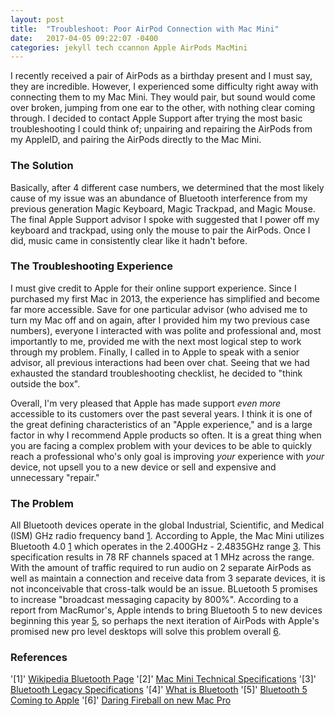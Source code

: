 ```yaml
---
layout: post
title:  "Troubleshoot: Poor AirPod Connection with Mac Mini"
date:   2017-04-05 09:22:07 -0400
categories: jekyll tech ccannon Apple AirPods MacMini
---
```

I recently received a pair of AirPods as a birthday present and I must say, they are incredible. However, I experienced some difficulty right away with connecting them to my Mac Mini. They would pair, but sound would come over broken, jumping from one ear to the other, with nothing clear coming through. I decided to contact Apple Support after trying the most basic troubleshooting I could think of; unpairing and repairing the AirPods from my AppleID, and pairing the AirPods directly to the Mac Mini.

### The Solution
Basically, after 4 different case numbers, we determined that the most likely cause of my issue was an abundance of Bluetooth interference from my previous generation Magic Keyboard, Magic Trackpad, and Magic Mouse. The final Apple Support advisor I spoke with suggested that I power off my keyboard and trackpad, using only the mouse to pair the AirPods. Once I did, music came in consistently clear like it hadn't before.

### The Troubleshooting Experience
I must give credit to Apple for their online support experience. Since I purchased my first Mac in 2013, the experience has simplified and become far more accessible. Save for one particular advisor (who advised me to turn my Mac off and on again, after I provided him my two previous case numbers), everyone I interacted with was polite and professional and, most importantly to me, provided me with the next most logical step to work through my problem. Finally, I called in to Apple to speak with a senior advisor, all previous interactions had been over chat. Seeing that we had exhausted the standard troubleshooting checklist, he decided to "think outside the box".

Overall, I'm very pleased that Apple has made support _even more_ accessible to its customers over the past several years. I think it is one of the great defining characteristics of an "Apple experience," and is a large factor in why I recommend Apple products so often. It is a great thing when you are facing a complex problem with your devices to be able to quickly reach a professional who's only goal is improving _your_ experience with _your_ device, not upsell you to a new device or sell and expensive and unnecessary "repair."

### The Problem
All Bluetooth devices operate in the global Industrial, Scientific, and Medical (ISM) GHz radio frequency band [1](https://en.m.wikipedia.org/wiki/Bluetooth). According to Apple, the Mac Mini utilizes Bluetooth 4.0 [1](http://www.apple.com/mac-mini/specs/) which operates in the 2.400GHz - 2.4835GHz range [3](https://www.bluetooth.com/specifications/adopted-specifications/legacy-specifications). This specification results in 78 RF channels spaced at 1 MHz across the range. With the amount of traffic required to run audio on 2 separate AirPods as well as maintain a connection and receive data from 3 separate devices, it is not inconceivable that cross-talk would be an issue. BLuetooth 5 promises to increase "broadcast messaging capacity by 800%". According to a report from MacRumor's, Apple intends to bring Bluetooth 5 to new devices beginning this year [5](https://www.macrumors.com/2016/12/07/bluetooth-5-officially-approved/), so perhaps the next iteration of AirPods with Apple's promised new pro level desktops will solve this problem overall [6](http://daringfireball.net/2017/04/the_mac_pro_lives).


### References
'[1]' [Wikipedia Bluetooth Page](https://en.m.wikipedia.org/wiki/Bluetooth)
'[2]' [Mac Mini Technical Specifications](http://www.apple.com/mac-mini/specs/)
'[3]' [Bluetooth Legacy Specifications](https://www.bluetooth.com/specifications/adopted-specifications/legacy-specifications)
'[4]' [What is Bluetooth](https://www.bluetooth.com/what-is-bluetooth-technology/how-it-works)
'[5]' [Bluetooth 5 Coming to Apple](https://www.macrumors.com/2016/12/07/bluetooth-5-officially-approved/)
'[6]' [Daring Fireball on new Mac Pro](http://daringfireball.net/2017/04/the_mac_pro_lives)
